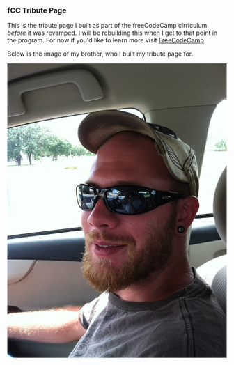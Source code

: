 ### fCC Tribute Page

This is the tribute page I built as part of the freeCodeCamp cirriculum _before_ it was revamped.  I will be rebuilding this when I get to that point in the program.  For now if you'd like to learn more visit <a href="https://www.freecodecamp.org" target="_blank">FreeCodeCamp</a>

Below is the image of my brother, who I built my tribute page for.

![jeremy sexton](jeremy.jpg)


